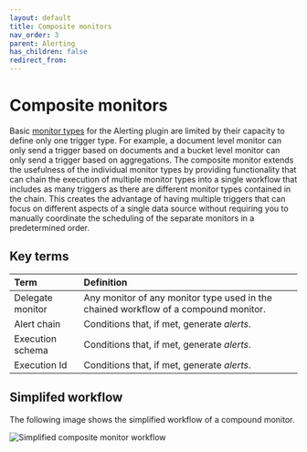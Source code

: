 ```yaml
---
layout: default
title: Composite monitors
nav_order: 3
parent: Alerting
has_children: false
redirect_from:
---
```


# Composite monitors

Basic [monitor types]({{site.url}}{{site.baseurl}}/observing-your-data/alerting/monitors/#monitor-types) for the Alerting plugin are limited by their capacity to define only one trigger type. For example, a document level monitor can only send a trigger based on documents and a bucket level monitor can only send a trigger based on aggregations. The composite monitor extends the usefulness of the individual monitor types by providing functionality that can chain the execution of multiple monitor types into a single workflow that includes as many triggers as there are different monitor types contained in the chain. This creates the advantage of having multiple triggers that can focus on different aspects of a single data source without requiring you to manually coordinate the scheduling of the separate monitors in a predetermined order.

## Key terms

| Term | Definition |
| :--- | :--- |
| Delegate monitor | Any monitor of any monitor type used in the chained workflow of a compound monitor. |
| Alert chain | Conditions that, if met, generate *alerts*. |
| Execution schema | Conditions that, if met, generate *alerts*. |
| Execution Id | Conditions that, if met, generate *alerts*. |

## Simplifed workflow

The following image shows the simplified workflow of a compound monitor.

![Simplified composite monitor workflow]({{site.url}}{{site.baseurl}}/images/alerting/compound-monitor.gif)